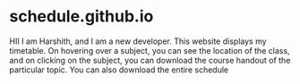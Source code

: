 # schedule.github.io

HII I am Harshith, and I am a new developer. This website displays my timetable. On hovering over a subject, you can see the location of the class, and on clicking on the subject, you can download the course handout of the particular topic. You can also download the entire schedule
